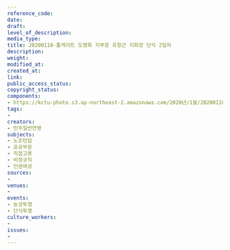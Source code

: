 ```yaml
---
reference_code: 
date: 
draft: 
level_of_description: 
media_type: 
title: 20200118-톨게이트 도명화 지부장 유창근 지회장 단식 2일차
description: 
weight: 
modified_at: 
created_at: 
link: 
public_access_status: 
copyright_status: 
components:
- https://kctu-photo.s3.ap-northeast-2.amazonaws.com/2020년/1월/20200118-톨게이트+도명화+지부장+유창근+지회장+단식+2일차/_BBS6960.jpg
tags:
- 
creators:
- 민주일반연맹
subjects:
- 노조탄압
- 공공부문
- 직접고용
- 비정규직
- 인권여성
sources:
- 
venues:
- 
events:
- 농성투쟁
- 단식투쟁
culture_workers:
- 
issues:
- 
---
```

